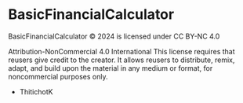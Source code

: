 # BasicFinancialCalculator
BasicFinancialCalculator © 2024 is licensed under CC BY-NC 4.0 <br />

Attribution-NonCommercial 4.0 International
This license requires that reusers give credit to the creator. It allows reusers to distribute, remix, adapt, and build upon the material in any medium or format, for noncommercial purposes only.

- ThitichotK
